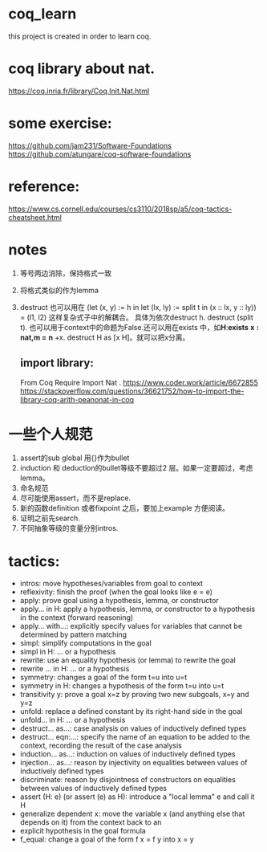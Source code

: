 # coq_learn

 this project is created in order to learn coq.

# coq library about nat.

 https://coq.inria.fr/library/Coq.Init.Nat.html

# some exercise:

https://github.com/jam231/Software-Foundations
https://github.com/atungare/coq-software-foundations

# reference:

https://www.cs.cornell.edu/courses/cs3110/2018sp/a5/coq-tactics-cheatsheet.html

# notes

1. 等号两边消除，保持格式一致
2. 将格式类似的作为lemma
3. destruct 也可以用在
   (let (x, y) := h in let (lx, ly) := split t in (x :: lx, y :: ly)) = (l1, l2)
   这样复杂式子中的解耦合。 具体为依次destruct h. destruct (split t).
   也可以用于context中的命题为False.还可以用在exists 中，如**H**:**exists** **x** **: **nat**,**m** =** **n** +x. destruct H as [x H]。就可以把x分离。

   ## import library:

   From Coq Require Import Nat .
   https://www.coder.work/article/6672855
   https://stackoverflow.com/questions/36621752/how-to-import-the-library-coq-arith-peanonat-in-coq

# 一些个人规范

1. assert的sub global 用{}作为bullet
2. induction 和 deduction的bullet等级不要超过2 层。如果一定要超过，考虑lemma。
3. 命名规范
4. 尽可能使用assert，而不是replace.
5. 新的函数definition 或者fixpoint 之后，要加上example 方便阅读。
6. 证明之前先search.
7. 不同抽象等级的变量分别intros.

# tactics:

- intros: move hypotheses/variables from goal to context
- reflexivity: finish the proof (when the goal looks like e = e)
- apply: prove goal using a hypothesis, lemma, or constructor
- apply... in H: apply a hypothesis, lemma, or constructor to a hypothesis in the context (forward reasoning)
- apply... with...: explicitly specify values for variables that cannot be determined by pattern matching
- simpl: simplify computations in the goal
- simpl in H: ... or a hypothesis
- rewrite: use an equality hypothesis (or lemma) to rewrite the goal
- rewrite ... in H: ... or a hypothesis
- symmetry: changes a goal of the form t=u into u=t
- symmetry in H: changes a hypothesis of the form t=u into u=t
- transitivity y: prove a goal x=z by proving two new subgoals, x=y and y=z
- unfold: replace a defined constant by its right-hand side in the goal
- unfold... in H: ... or a hypothesis
- destruct... as...: case analysis on values of inductively defined types
- destruct... eqn:...: specify the name of an equation to be added to the context, recording the result of the case analysis
- induction... as...: induction on values of inductively defined types
- injection... as...: reason by injectivity on equalities between values of inductively defined types
- discriminate: reason by disjointness of constructors on equalities between values of inductively defined types
- assert (H: e) (or assert (e) as H): introduce a "local lemma" e and call it H
- generalize dependent x: move the variable x (and anything else that depends on it) from the context back to an
- explicit hypothesis in the goal formula
- f_equal: change a goal of the form f x = f y into x = y
